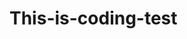 # This-is-coding-test
     
  
   

  
    
    
     
      
        
          
    
       
         
      
     
  
   
  
